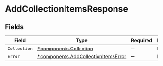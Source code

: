 # AddCollectionItemsResponse


## Fields

| Field                                                                                     | Type                                                                                      | Required                                                                                  | Description                                                                               |
| ----------------------------------------------------------------------------------------- | ----------------------------------------------------------------------------------------- | ----------------------------------------------------------------------------------------- | ----------------------------------------------------------------------------------------- |
| `Collection`                                                                              | [*components.Collection](../../models/components/collection.md)                           | :heavy_minus_sign:                                                                        | N/A                                                                                       |
| `Error`                                                                                   | [*components.AddCollectionItemsError](../../models/components/addcollectionitemserror.md) | :heavy_minus_sign:                                                                        | N/A                                                                                       |